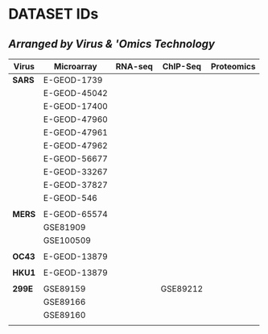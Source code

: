 

# DATASET IDs
## *Arranged by Virus & 'Omics Technology*

|Virus| Microarray |RNA-seq|ChIP-Seq|Proteomics|
|-----|------------|-------|--------|----------|
|**SARS** |E-GEOD-1739 |       |        |          |
|     |E-GEOD-45042|       |        |          |
|     |E-GEOD-17400|       |        |          |
|     |E-GEOD-47960|       |        |          |
|     |E-GEOD-47961|       |        |          |
|     |E-GEOD-47962|       |        |          |
|     |E-GEOD-56677|       |        |          |
|     |E-GEOD-33267|       |        |          |
|     |E-GEOD-37827|       |        |          |
|     |E-GEOD-546  |       |        |          |
|     |            |       |        |          |
|**MERS** |E-GEOD-65574|       |        |          |
|     |GSE81909    |       |        |          |
|     |GSE100509   |       |        |          |
|     |            |       |        |          |
|**OC43** |E-GEOD-13879|       |        |          |
|     |            |       |        |          |
|**HKU1** |E-GEOD-13879|       |        |          |
|     |            |       |        |          |
|**299E** |GSE89159    |       |GSE89212|          |
|     |GSE89166    |       |        |          |
|     |GSE89160    |       |        |          |
|     |            |       |        |          |

